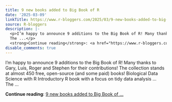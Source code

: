 ```yaml
---
title: 9 new books added to Big Book of R
date: '2025-03-09'
linkTitle: https://www.r-bloggers.com/2025/03/9-new-books-added-to-big-book-of-r-2/
source: R-bloggers
description: |-
  <p>I’m happy to announce 9 additions to the Big Book of R! Many thanks to Gary, Luis, Roger and Stephen for their contributions! The collection stands at almost 450 free, open-source (and some paid) books! Biological Data Science with R Introductory R book with a focus on tidy data analysis …<br />
  The ...</p>
  <strong>Continue reading</strong>: <a href="https://www.r-bloggers.com/2025/03/9-new-books-added-to-big-book-of-r-2/">9 new books added to Big Book of ...
disable_comments: true
---
```

<p>I’m happy to announce 9 additions to the Big Book of R! Many thanks to Gary, Luis, Roger and Stephen for their contributions! The collection stands at almost 450 free, open-source (and some paid) books! Biological Data Science with R Introductory R book with a focus on tidy data analysis …<br />
The ...</p>
<strong>Continue reading</strong>: <a href="https://www.r-bloggers.com/2025/03/9-new-books-added-to-big-book-of-r-2/">9 new books added to Big Book of ...
